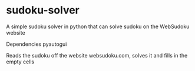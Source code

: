 # sudoku-solver
A simple sudoku solver in python that can solve sudoku on the WebSudoku website

Dependencies
pyautogui

Reads the sudoku off the website websudoku.com, solves it and fills in the empty cells
